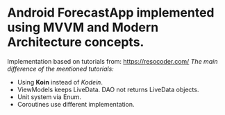 # Android ForecastApp implemented using MVVM and Modern Architecture concepts.
Implementation based on tutorials from: https://resocoder.com/
*The main difference of the mentioned tutorials:*

* Using **Koin** instead of *Kodein*.
* ViewModels keeps LiveData. DAO not returns LiveData objects.
* Unit system via Enum.
* Coroutines use different implementation.
